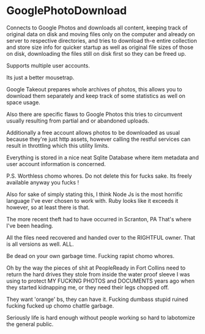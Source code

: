 # GooglePhotoDownload
Connects to Google Photos and downloads all content, keeping track of original data on disk and moving 
files only on the computer and already on server to  respective directories, and tries to download th-e 
entire collection and store size info for quicker startup as well as original file sizes of those on disk, 
downloading the files still on disk first so they can be freed up.  

Supports multiple user accounts. 

Its just a better mousetrap. 

Google Takeout prepares whole archives of photos, 
this allows you to download them separately and keep track of some statistics as well on space usage.

Also there are specific flaws to Google Photos this tries to circumvent usually resulting from partial and or abandoned uploads.

Additionally a free account allows photos to be downloaded as usual because they're just http assets, however calling the restful services can result in throttling which this utility limits.

Everything is stored in a nice neat Sqlite Database where item metadata and user account information is concerned.

P.S. Worthless chomo whores. Do not delete this for fucks sake. Its freely available anyway you fucks !

Also for sake of simply stating this, I think Node Js is the most horrific language I've ever chosen to work with. Ruby looks like it exceeds it however, so at least there is that.

The more recent theft had to have occurred in Scranton, PA
That's where I've been heading.

All the files need recovered and handed over to the RIGHTFUL owner.
That is all versions as well.
ALL.


Be dead on your own garbage time.
Fucking rapist chomo whores.

Oh by the way the pieces of shit at PeopleReady in Fort Collins need to return the hard drives they stole from inside the water proof sleeve I was using to protect MY FUCKING PHOTOS and DOCUMENTS years ago when they started kidnapping me, or they need their legs chopped off.

They want 'orange' bs, they can have it.  Fucking dumbass stupid ruined fucking fucked up chomo chattle garbage.

Seriously life is hard enough without people working so hard to labotomize the general public.
